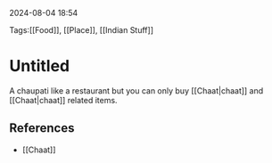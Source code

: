 2024-08-04 18:54

Tags:[[Food]], [[Place]], [[Indian Stuff]]


# Untitled
A chaupati like a restaurant but you can only buy [[Chaat|chaat]] and [[Chaat|chaat]] related items.


## References
- [[Chaat]]